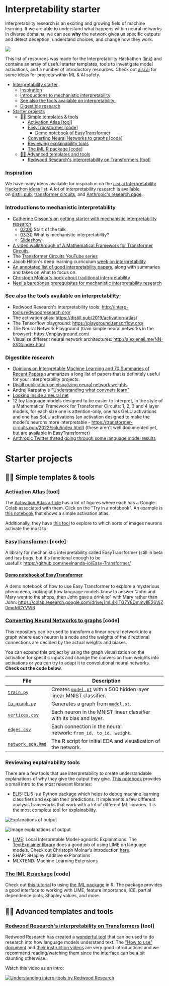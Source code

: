 # Interpretability starter

Interpretability research is an exciting and growing field of machine learning. If we are able to understand what happens within neural networks in diverse domains, we can see **why** the network gives us specific outputs and detect deception, understand choices, and change how they work.

![](https://uploads-ssl.webflow.com/634e78132252d2b0203a9ac8/635662f4e41031331b88038e_2_interpretability_teaser.png)

This list of resources was made for the Interpretability Hackathon ([link](https://itch.io/jam/interpretability)) and contains an array of useful starter templates, tools to investigate model activations, and a number of introductory resources. Check out [aisi.ai](https://aisi.ai/) for some ideas for projects within ML & AI safety.

- [Interpretability starter](#interpretability-starter)
  - [Inspiration](#inspiration)
  - [Introductions to mechanistic interpretability](#introductions-to-mechanistic-interpretability)
  - [See also the tools available on interpretability:](#see-also-the-tools-available-on-interpretability)
  - [Digestible research](#digestible-research)
- [Starter projects](#starter-projects)
  - [🙋‍♀️ Simple templates & tools](#️-simple-templates--tools)
    - [Activation Atlas [tool]](#activation-atlas-tool)
    - [EasyTransformer [code]](#easytransformer-code)
      - [Demo notebook of EasyTransformer](#demo-notebook-of-easytransformer)
    - [Converting Neural Networks to graphs [code]](#converting-neural-networks-to-graphs-code)
    - [Reviewing explainability tools](#reviewing-explainability-tools)
    - [The IML R package [code]](#the-iml-r-package-code)
  - [👩‍🔬 Advanced templates and tools](#-advanced-templates-and-tools)
    - [Redwood Research's interpretability on Transformers [tool]](#redwood-researchs-interpretability-on-transformers-tool)

### Inspiration

We have many ideas available for inspiration on the [aisi.ai Interpretability Hackathon ideas list](http://localhost:3000/list/interpretability-hackathon). A lot of interpretability research is available on [distill.pub](https://distill.pub/), [transformer circuits](https://transformer-circuits.pub/), and [Anthropic's research page](https://www.anthropic.com/research).

### Introductions to mechanistic interpretability

- [Catherine Olsson's on getting starter with mechanistic interpretability research](https://www.youtube.com/watch?v=ll0oduwDEwI)
  - [02:00](https://youtu.be/ll0oduwDEwI?t=117) Start of the talk
  - [03:30](https://youtu.be/ll0oduwDEwI?t=205) What is mechanistic interpretability?
  - [Slideshow](https://docs.google.com/presentation/d/1BNY1xaJLBfMzcgrY_zjqtUAu1QXlzkbbhOlV7XVVlC4/edit#slide=id.g175ecc9ec98_0_63)
- [A video walkthrough of A Mathematical Framework for Transformer Circuits](https://www.youtube.com/watch?v=KV5gbOmHbjU).
- The [Transformer Circuits YouTube series](https://www.youtube.com/watch?v=V3NQaDR3xI4&list=PLoyGOS2WIonajhAVqKUgEMNmeq3nEeM51)
- Jacob Hilton's deep learning curriculum [week on interpretability](https://github.com/jacobhilton/deep_learning_curriculum/blob/master/8-Interpretability.md)
- [An annotated list of good interpretability papers](https://www.neelnanda.io/mechanistic-interpretability/favourite-papers), along with summaries and takes on what to focus on.
- [Christoph Molnar's book about traditional interpretability](https://christophm.github.io/interpretable-ml-book)
- [Neel's barebones prerequisites for mechanistic interpretability research](https://www.neelnanda.io/mechanistic-interpretability/prereqs)

### See also the tools available on interpretability:

- Redwood Research's interpretability tools: <http://interp-tools.redwoodresearch.org/>
- The activation atlas: <https://distill.pub/2019/activation-atlas/>
- The Tensorflow playground: <https://playground.tensorflow.org/>
- The Neural Network Playground (train simple neural networks in the browser): <https://nnplayground.com/>
- Visualize different neural network architectures: <http://alexlenail.me/NN-SVG/index.html>

### Digestible research

- [Opinions on Interpretable Machine Learning and 70 Summaries of Recent Papers](https://www.alignmentforum.org/posts/GEPX7jgLMB8vR2qaK/opinions-on-interpretable-machine-learning-and-70-summaries) summarizes a long list of papers that is definitely useful for your interpretability projects.
- [Distill publication on visualizing neural network weights](https://distill.pub/2020/circuits/visualizing-weights/)
- Andrej Karpathy's ["Understanding what convnets learn"](https://cs231n.github.io/understanding-cnn/)
- [Looking inside a neural net](https://ml4a.github.io/ml4a/looking_inside_neural_nets/)
- 12 toy language models designed to be easier to interpret, in the style of a Mathematical Framework for Transformer Circuits: 1, 2, 3 and 4 layer models, for each size one is attention-only, one has GeLU activations and one has SoLU activations (an activation designed to make the model's neurons more interpretable - <https://transformer-circuits.pub/2022/solu/index.html>) (these aren't well documented yet, but are available in EasyTransformer)
- [Anthropic Twitter thread going through some language model results](https://twitter.com/anthropicai/status/1541469936354136064?lang=en)

# Starter projects

## 🙋‍♀️ Simple templates & tools

### [Activation Atlas](https://distill.pub/2019/activation-atlas/) [tool]

The [Activation Atlas article](https://distill.pub/2019/activation-atlas/) has a lot of figures where each has a Google Colab associated with them. Click on the "Try in a notebook". An example is [this notebook](https://colab.research.google.com/github/tensorflow/lucid/blob/master/notebooks/activation-atlas/activation-atlas-simple.ipynb) that shows a simple activation atlas.

Additionally, they have [this tool](https://distill.pub/2019/activation-atlas/app.html) to explore to which sorts of images neurons activate the most to.

### [EasyTransformer](https://github.com/neelnanda-io/Easy-Transformer/) [code]

A library for mechanistic interpretability called EasyTransformer (still in beta and has bugs, but it's functional enough to be useful!): <https://github.com/neelnanda-io/Easy-Transformer/>

#### [Demo notebook of EasyTransformer](https://colab.research.google.com/drive/1mL4KlTG7Y8DmmyIlE26VjZ0mofdCYVW6)

A demo notebook of how to use Easy Transformer to explore a mysterious phenomena, looking at how language models know to answer "John and Mary went to the shops, then John gave a drink to" with Mary rather than John: <https://colab.research.google.com/drive/1mL4KlTG7Y8DmmyIlE26VjZ0mofdCYVW6>

### [Converting Neural Networks to graphs](https://github.com/apartresearch/interpretability/tree/main/graphs) [code]

This repository can be used to transform a linear neural network into a graph where each neuron is a node and the weights of the directional connections are decided by the actual weights and biases.

You can expand this project by using the graph visualization on the activation for specific inputs and change the conversion from weights into activations or you can try to adapt it to convolutional neural networks. **Check out the code below**.

| File                                                                                                    | Description                                                                                                                                                   |
| ------------------------------------------------------------------------------------------------------- | ------------------------------------------------------------------------------------------------------------------------------------------------------------- |
| [`train.py`](https://github.com/apartresearch/interpretability/blob/main/graphs/model_init/train.py)    | Creates [`model.pt`](https://github.com/apartresearch/interpretability/blob/main/graphs/model_init/model.pt) with a 500 hidden layer linear MNIST classifier. |
| [`to_graph.py`](https://github.com/apartresearch/interpretability/blob/main/graphs/to_graph.py)         | Generates a graph from [`model.pt`](https://github.com/apartresearch/interpretability/blob/main/graphs/model_init/model.pt).                                  |
| [`vertices.csv`](https://github.com/apartresearch/interpretability/blob/main/graphs/data/vertices.csv)  | Each neuron in the MNIST linear classifier with its bias and layer.                                                                                           |
| [`edges.csv`](https://github.com/apartresearch/interpretability/blob/main/graphs/data/edges.csv)        | Each connection in the neural network: `from_id, to_id, weight`.                                                                                              |
| [`network_eda.Rmd`](https://github.com/apartresearch/interpretability/blob/main/graphs/network_eda.Rmd) | The R script for initial EDA and visualization of the network.                                                                                                |

### Reviewing explainability tools

There are a few tools that use interpretability to create understandable explanations of why they give the output they give. [This notebook](https://colab.research.google.com/drive/1_OfQuqEZsd6fC_cLGu43S58eUo_bIAmB?usp=sharing) provides a small intro to the most relevant libraries:

- [ELI5](https://pypi.org/project/eli5/): ELI5 is a Python package which helps to debug machine learning classifiers and explain their predictions. It implements a few different analysis frameworks that work with a lot of different ML libraries. It is the most complete tool for explainability.

![Explanations of output](https://warehouse-camo.ingress.cmh1.psfhosted.org/657108d350a6db09fede2cf5d02ff2c6eb2ac6d7/68747470733a2f2f7261772e67697468756275736572636f6e74656e742e636f6d2f5465616d48472d4d656d65782f656c69352f6d61737465722f646f63732f736f757263652f7374617469632f776f72642d686967686c696768742e706e67)

![Image explanations of output](https://warehouse-camo.ingress.cmh1.psfhosted.org/3223146dc3811a97ebe287fda4e910ffb61ff263/68747470733a2f2f7261772e67697468756275736572636f6e74656e742e636f6d2f5465616d48472d4d656d65782f656c69352f6d61737465722f646f63732f736f757263652f7374617469632f6772616463616d2d636174646f672e706e67)

- [LIME](https://christophm.github.io/interpretable-ml-book/lime.html): Local Interpretable Model-agnostic Explanations. The [TextExplainer library](https://eli5.readthedocs.io/en/latest/tutorials/black-box-text-classifiers.html) does a good job of using LIME on language models. Check out Christoph Molnar's introduction [here](https://christophm.github.io/interpretable-ml-book/lime.html).
- SHAP: SHapley Additive exPlanations
- MLXTEND: Machine Learning Extensions

### [The IML R package](https://uc-r.github.io/iml-pkg) [code]

Check out [this tutorial](https://uc-r.github.io/iml-pkg) to using [the IML package](https://github.com/christophM/iml) in R. The package provides a good interface to working with LIME, feature importance, ICE, partial dependence plots, Shapley values, and more.

## 👩‍🔬 Advanced templates and tools

### [Redwood Research's interpretability on Transformers](http://interp-tools.redwoodresearch.org/) [tool]

Redwood Research has created a [wonderful tool](http://interp-tools.redwoodresearch.org/) that can be used to do research into how language models understand text. The ["How to use" document](https://docs.google.com/document/d/1ECwTXrgTqgiMN24L7IantJTaFpyJM2LxXXGq50meFKc/edit) and [their instruction videos](https://www.youtube.com/channel/UCwvzObS_ayucGlYIJCyagdA) are very good introductions and we recommend reading/watching them since the interface can be a bit daunting otherwise.

Watch this video as an intro:

[![Understanding interp-tools by Redwood Research](https://img.youtube.com/vi/zH8YBqdIB-w/0.jpg)](https://www.youtube.com/watch?v=zH8YBqdIB-w)
